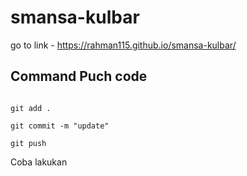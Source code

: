 # smansa-kulbar

go to link - <https://rahman115.github.io/smansa-kulbar/>

## Command Puch code

```git init

git add .

git commit -m "update"

git push

```

Coba lakukan 


